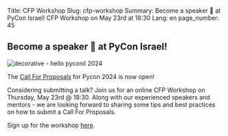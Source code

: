 Title: CFP Workshop
Slug: cfp-workshop
Summary: Become a speaker 📢 at PyCon Israel! CFP Workshop on May 23rd at 18:30
Lang: en
page_number: 45

## Become a speaker  📢  at PyCon Israel!

![decorative - hello pyconil 2024]({static}/images/hello-pyconil-2024.jpeg)

The [Call For Proposals]({filename}cfp.md) for Pycon 2024 is now open!

Considering submitting a talk? Join us for an online CFP Workshop on
Thursday, May 23rd @ 18:30. Along with our experienced speakers and
mentors - we are looking forward to sharing some tips and best
practices on how to submit a Call For Proposals.

Sign up for the workshop [here](https://bit.ly/4dHp5K2).

